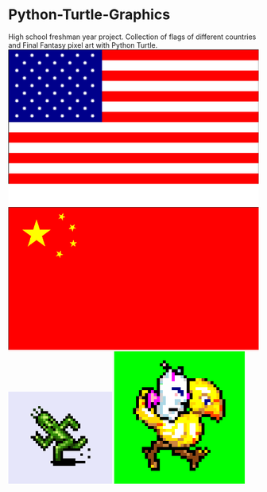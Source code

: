 # Python-Turtle-Graphics
High school freshman year project. Collection of flags of different countries and Final Fantasy pixel art with Python Turtle.
<img src="https://github.com/azheng9096/Python-Turtle-Graphics/blob/master/American%20Flag.PNG">
<img src="https://github.com/azheng9096/Python-Turtle-Graphics/blob/master/Chinese%20Flag.PNG">
<img src="https://github.com/azheng9096/Python-Turtle-Graphics/blob/master/FFVI%20Cactuar.PNG">
<img src="https://github.com/azheng9096/Python-Turtle-Graphics/blob/master/FFVI%20Mog%20and%20Chocobo.PNG">
